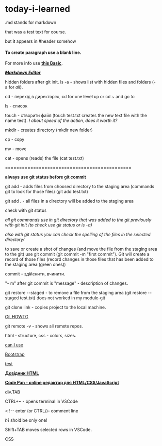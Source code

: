 # today-i-learned

.md stands for markdown

that was a test text for course.

but it appears in #header somehow

#### To create paragraph use a blank line.

For more info use **[this Basic](https://www.markdownguide.org/basic-syntax/)**.

***[Markdown Editor](https://dillinger.io/)***

hidden folders after git init. ls -a - shows list with hidden files and folders (-a for *all*).

cd - перехід в директорію, cd for one level up or cd ~ and go to

ls - список

touch - створити файл (touch test.txt creates the new text file with the name test). *! about speed of the action, does it worth it?*

mkdir - creates directory (mkdir new folder)

cp - copy

mv - move

cat - opens (reads) the file (cat test.txt)

=============================================

**always use git status before git commit**

git add - adds files from choosed directory to the staging area (commands git to look for those files) (git add test.txt)

git add . - all files in a directory will be added to the staging area

check with git status

*all git commands use in git directory that was added to the git previously with git init (to check use git status or ls -a)*

*also with git status you can check the spelling of the files in the selected directory/*

to save or create a shot of changes (and move the file from the staging area to the git) use git commit (git commit -m "first commit"). Git will create a record of those files (record changes in those files that has been added to the staging area (green ones))

commit - здійснити, вчинити.

"- m" after git commit is "message" - description of changes.

git restore --staged <file> - to remove a file from the staging area (git restore --staged test.txt) does not worked in my module-git
  
git clone link - copies project to the local machine.
  
[Git HOWTO](https://githowto.com/uk)
  
git remote -v - shows all remote repos.

html - structure, css - colors, sizes.
  
[can I use](https://caniuse.com/)

[Bootstrap](https://getbootstrap.com/)

[test](https://codepen.io/pen/)
  
**[Довідник HTML](https://developer.mozilla.org/en-US/)**
  
**[Code Pan - online редактор для HTML/CSS/JavaScript](https://codepen.io/)**
  
div.TAB
  
CTRL+~ - opens terminal in VSCode
  
< !-- enter (or CTRL/)- comment line

*h1* shold be only one!

Shift+TAB moves selected rows in VSCode.

CSS <style> puts in html head

colours in CSS starts with # or rgb.

id should be only one(do not use it!). For more united elements use class.

.(dot) and # - selectors for class

CSS vlastyvosti ne chipliaty na ID - nikoly! Do not use id for werstka.

ne yusay style na elementakh

link only in head
  
  парсер іде згори донизу, тому видно буде ті стилі, що в останньому лінку.
  
  css 2 1:16
